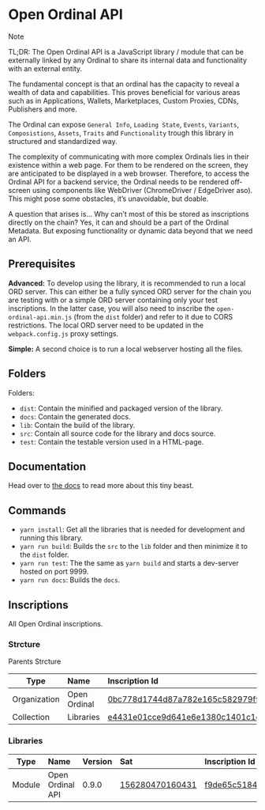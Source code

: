 # Open Ordinal API

> [!NOTE]
> TL;DR:
> The Open Ordinal API is a JavaScript library / module that can be externally linked by any Ordinal to share its internal data and functionality with an external entity.

The fundamental concept is that an ordinal has the capacity to reveal a wealth of data and capabilities. This proves beneficial for various areas such as in Applications, Wallets, Marketplaces, Custom Proxies, CDNs, Publishers and more.

The Ordinal can expose `General Info`, `Loading State`, `Events`, `Variants`, `Composistions`, `Assets`, `Traits` and `Functionality` trough this library in structured and standardized way.

The complexity of communicating with more complex Ordinals lies in their existence within a web page. For them to be rendered on the screen, they are anticipated to be displayed in a web browser. Therefore, to access the Ordinal API for a backend service, the Ordinal needs to be rendered off-screen using components like WebDriver (ChromeDriver / EdgeDriver aso). This might pose some obstacles, it’s unavoidable, but doable.

A question that arises is… Why can’t most of this be stored as inscriptions directly on the chain? Yes, it can and should be a part of the Ordinal Metadata. But exposing functionality or dynamic data beyond that we need an API.

## Prerequisites

**Advanced:** To develop using the library, it is recommended to run a local ORD server. This can either be a fully synced ORD server for the chain you are testing with or a simple ORD server containing only your test inscriptions. In the latter case, you will also need to inscribe the `open-ordinal-api.min.js` (from the `dist` folder) and refer to it due to CORS restrictions. The local ORD server need to be updated in the `webpack.config.js` proxy settings.

**Simple:** A second choice is to run a local webserver hosting all the files.

## Folders

Folders:
- `dist`: Contain the minified and packaged version of the library.
- `docs`: Contain the generated docs.
- `lib`: Contain the build of the library.
- `src`: Contain all source code for the library and docs source.
- `test`: Contain the testable version used in a HTML-page.

## Documentation

Head over to [the docs](docs/markdown/README.md) to read more about this tiny beast.

## Commands

- `yarn install`: Get all the libraries that is needed for development and running this library.
- `yarn run build`: Builds the `src` to the `lib` folder and then minimize it to the `dist` folder.
- `yarn run test`: The the same as `yarn build` and starts a dev-server hosted on port 9999.
- `yarn run docs`: Builds the `docs`.

## Inscriptions
All Open Ordinal inscriptions.

### Strcture
Parents Strcture

| Type         | Name         | Inscription Id                                                                                                                                                            |
| ------------ | :----------- | :------------------------------------------------------------------------------------------------------------------------------------------------------------------------ |
| Organization | Open Ordinal | [0bc778d1744d87a782e165c582979f9c64e15a90cc8e77db25b16f4a740b41d4i0](https://ordinals.com/inscription/0bc778d1744d87a782e165c582979f9c64e15a90cc8e77db25b16f4a740b41d4i0) |
| Collection   | Libraries    | [e4431e01cce9d641e6e1380c1401c1cf0aeb242b5c5f5383aa17c813a7347df3i0](https://ordinals.com/inscription/e4431e01cce9d641e6e1380c1401c1cf0aeb242b5c5f5383aa17c813a7347df3i0) |

### Libraries

| Type   | Name             | Version | Sat                                                         | Inscription Id                                                                                                                                                            |
| ------ | :--------------- | :------ | :---------------------------------------------------------- | :------------------------------------------------------------------------------------------------------------------------------------------------------------------------ |
| Module | Open Ordinal API | 0.9.0   | [156280470160431](https://ordinals.com/sat/156280470160431) | [f9de65c51843738497a07cf3dab5fb13b83c4b135b577ea8c384535c33bae1bci0](https://ordinals.com/inscription/f9de65c51843738497a07cf3dab5fb13b83c4b135b577ea8c384535c33bae1bci0) |
